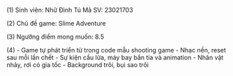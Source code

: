 (1) Sinh viên: Nhữ Đình Tú
    Mã SV: 23021703
    
(2) Chủ đề game: Slime Adventure

(3) Ngưỡng điểm mong muốn: 8.5

(4) - Game tự phát triển từ trong code mẫu shooting game
    - Nhạc nền, reset sau mỗi lần chết
    - Sự kiện cầu lửa, máy bay bắn tỉa và animation
    - Nhân vật nhảy, rơi có gia tốc
    - Background trôi, bụi sao trôi
